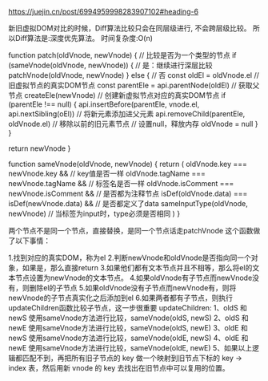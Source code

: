 https://juejin.cn/post/6994959998283907102#heading-6

新旧虚拟DOM对比的时候，Diff算法比较只会在同层级进行, 不会跨层级比较。 所以Diff算法是:深度优先算法。 时间复杂度:O(n)

function patch(oldVnode, newVnode) {
  // 比较是否为一个类型的节点
  if (sameVnode(oldVnode, newVnode)) {
    // 是：继续进行深层比较
    patchVnode(oldVnode, newVnode)
  } else {
    // 否
    const oldEl = oldVnode.el // 旧虚拟节点的真实DOM节点
    const parentEle = api.parentNode(oldEl) // 获取父节点
    createEle(newVnode) // 创建新虚拟节点对应的真实DOM节点
    if (parentEle !== null) {
      api.insertBefore(parentEle, vnode.el, api.nextSibling(oEl)) // 将新元素添加进父元素
      api.removeChild(parentEle, oldVnode.el)  // 移除以前的旧元素节点
      // 设置null，释放内存
      oldVnode = null
    }
  }

  return newVnode
}

function sameVnode(oldVnode, newVnode) {
  return (
    oldVnode.key === newVnode.key && // key值是否一样
    oldVnode.tagName === newVnode.tagName && // 标签名是否一样
    oldVnode.isComment === newVnode.isComment && // 是否都为注释节点
    isDef(oldVnode.data) === isDef(newVnode.data) && // 是否都定义了data
    sameInputType(oldVnode, newVnode) // 当标签为input时，type必须是否相同
  )
}

两个节点不是同一个节点，直接替换，是同一个节点话走patchVnode
这个函数做了以下事情：

1.找到对应的真实DOM，称为el
2.判断newVnode和oldVnode是否指向同一个对象，如果是，那么直接return
3.如果他们都有文本节点并且不相等，那么将el的文本节点设置为newVnode的文本节点。
4.如果oldVnode有子节点而newVnode没有，则删除el的子节点
5.如果oldVnode没有子节点而newVnode有，则将newVnode的子节点真实化之后添加到el
6.如果两者都有子节点，则执行updateChildren函数比较子节点，这一步很重要
updateChildren:
1、oldS 和 newS 使用sameVnode方法进行比较，sameVnode(oldS, newS)
2、oldS 和 newE 使用sameVnode方法进行比较，sameVnode(oldS, newE)
3、oldE 和 newS 使用sameVnode方法进行比较，sameVnode(oldE, newS)
4、oldE 和 newE 使用sameVnode方法进行比较，sameVnode(oldE, newE)
5、如果以上逻辑都匹配不到，再把所有旧子节点的 key 做一个映射到旧节点下标的 key -> index 表，然后用新 vnode 的 key 去找出在旧节点中可以复用的位置。
